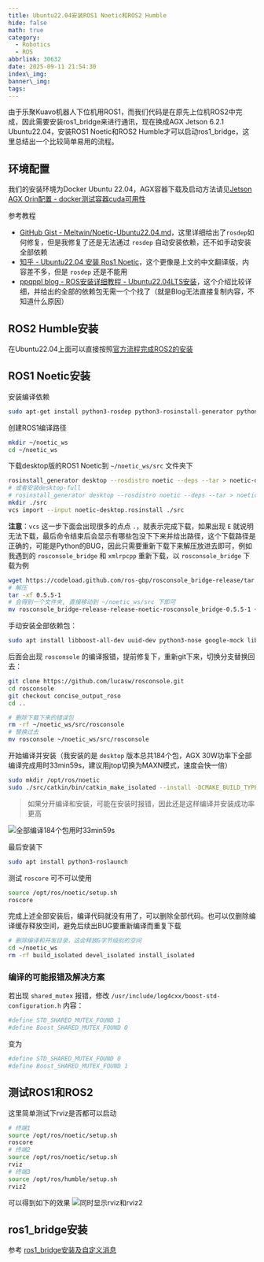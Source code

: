 ```yaml
---
title: Ubuntu22.04安装ROS1 Noetic和ROS2 Humble
hide: false
math: true
category:
  - Robotics
  - ROS
abbrlink: 30632
date: 2025-09-11 21:54:30
index\_img:
banner\_img:
tags:
---
```


由于乐聚Kuavo机器人下位机用ROS1，而我们代码是在原先上位机ROS2中完成，因此需要安装ros1_bridge来进行通讯，现在换成AGX Jetson 6.2.1 Ubuntu22.04，安装ROS1 Noetic和ROS2 Humble才可以启动ros1_bridge，这里总结出一个比较简单易用的流程。

## 环境配置
我们的安装环境为Docker Ubuntu 22.04，AGX容器下载及启动方法请见[Jetson AGX Orin配置 - docker测试容器cuda可用性](/#docker测试容器cuda可用性)

参考教程
- [GitHub Gist - Meltwin/Noetic-Ubuntu22.04.md](https://gist.github.com/Meltwin/fe2c15a5d7e6a8795911907f627255e0)，这里详细给出了`rosdep`如何修复，但是我修复了还是无法通过 `rosdep` 自动安装依赖，还不如手动安装全部依赖
- [知乎 - Ubuntu22.04 安装 Ros1 Noetic](https://zhuanlan.zhihu.com/p/688413327)，这个更像是上文的中文翻译版，内容差不多，但是 `rosdep` 还是不能用
- [ppqppl blog - ROS安装详细教程 - Ubuntu22.04LTS安装](https://www.cnblogs.com/ppqppl/articles/17004159.html)，这个介绍比较详细，并给出的全部的依赖包无需一个个找了（就是Blog无法直接复制内容，不知道什么原因）

## ROS2 Humble安装

在Ubuntu22.04上面可以直接按照[官方流程完成ROS2的安装](http://docs.ros.org/en/humble/Installation/Ubuntu-Install-Debs.html)

## ROS1 Noetic安装
安装编译依赖
```bash
sudo apt-get install python3-rosdep python3-rosinstall-generator python3-vcstools python3-vcstool build-essential
```

创建ROS1编译路径
```bash
mkdir ~/noetic_ws
cd ~/noetic_ws
```

下载desktop版的ROS1 Noetic到 `~/noetic_ws/src` 文件夹下
```bash
rosinstall_generator desktop --rosdistro noetic --deps --tar > noetic-desktop.rosinstall
# 或者安装desktop-full
# rosinstall_generator desktop --rosdistro noetic --deps --tar > noetic-desktop.rosinstall
mkdir ./src
vcs import --input noetic-desktop.rosinstall ./src
```

**注意**：`vcs` 这一步下面会出现很多的点点 `.`，就表示完成下载，如果出现 `E` 就说明无法下载，最后命令结束后会显示有哪些包没下下来并给出路径，这个下载路径是正确的，可能是Python的BUG，因此只需要重新下载下来解压放进去即可，例如我遇到的 `rosconsole_bridge` 和 `xmlrpcpp` 重新下载，以 `rosconsole_bridge` 下载为例
```bash
wget https://codeload.github.com/ros-gbp/rosconsole_bridge-release/tar.gz/refs/tags/release/noetic/rosconsole_bridge/0.5.5-1
# 解压
tar -xf 0.5.5-1
# 会得到一个文件夹, 直接移动到 ~/noetic_ws/src 下即可
mv rosconsole_bridge-release-release-noetic-rosconsole_bridge-0.5.5-1 ~/noetic_ws/src
```

手动安装全部依赖包：
```bash
sudo apt install libboost-all-dev uuid-dev python3-nose google-mock libgtest-dev libbz2-dev libgpgme-dev libssl-dev python3-coverage libboost-program-options-dev python3-psutil python3-opengl python3-pygraphviz python3-pydot qt5-qmake sbcl libapr1-dev libaprutil1-dev libboost-regex-dev liblog4cxx-dev python3-matplotlib libpyside2-dev libshiboken2-dev pyqt5-dev python3-pyqt5 python3-pyqt5.qtsvg python3-pyside2.qtsvg python3-sip-dev shiboken2 lm-sensors graphviz python3-paramiko python3-pycryptodome python3-gnupg python3-defusedxml python3-pyqt5.qtopengl libcurl4-openssl-dev libpoco-dev libogre-1.9-dev libassimp-dev libogre-1.9.0v5 libyaml-cpp-dev libgl1-mesa-dev libglu1-mesa-dev libqt5opengl5 libqt5opengl5-dev libopencv-dev python3-opencv python3-pykdl tango-icon-theme liborocos-kdl-dev libtinyxml-dev libtinyxml2-dev liburdfdom-headers-dev python3-numpy python3-empy libboost-filesystem-dev libboost-thread-dev python3-pygraphviz python3-pygraphviz python3-mock libboost-date-time-dev libboost-system-dev liburdfdom-dev libboost-chrono-dev libboost-dev libqt5core5a libqt5gui5 libqt5widgets5 qtbase5-dev  libconsole-bridge-dev liblz4-dev python3-pyqt5.qtwebkit exfatprogs
```

后面会出现 `rosconsole` 的编译报错，提前修复下，重新git下来，切换分支替换回去：
```bash
git clone https://github.com/lucasw/rosconsole.git
cd rosconsole
git checkout concise_output_roso
cd ..

# 删除下载下来的错误包
rm -rf ~/noetic_ws/src/rosconsole
# 替换过去
mv rosconsole ~/noetic_ws/src/rosconsole
```

开始编译并安装（我安装的是 `desktop` 版本总共184个包，AGX 30W功率下全部编译完成用时33min59s，建议用jtop切换为MAXN模式，速度会快一倍）
```bash
sudo mkdir /opt/ros/noetic
sudo ./src/catkin/bin/catkin_make_isolated --install -DCMAKE_BUILD_TYPE=Release --install-space /opt/ros/noetic
```

> 如果分开编译和安装，可能在安装时报错，因此还是这样编译并安装成功率更高

![全部编译184个包用时33min59s](/figures/robotics/ros1_and_ros2/ros1_compile_finished.png)

最后安装下
```bash
sudo apt install python3-roslaunch
```
测试 `roscore` 可不可以使用
```bash
source /opt/ros/noetic/setup.sh
roscore
```

完成上述全部安装后，编译代码就没有用了，可以删除全部代码。也可以仅删除编译缓存释放空间，避免后续出BUG要重新编译而重复下载
```bash
# 删除编译和开发目录，这会释放G字节级别的空间
cd ~/noetic_ws
rm -rf build_isolated devel_isolated install_isolated
```

### 编译的可能报错及解决方案
若出现 `shared_mutex` 报错，修改 `/usr/include/log4cxx/boost-std-configuration.h` 内容：
```bash
#define STD_SHARED_MUTEX_FOUND 1
#define Boost_SHARED_MUTEX_FOUND 0
```
变为
```bash
#define STD_SHARED_MUTEX_FOUND 0
#define Boost_SHARED_MUTEX_FOUND 1
```

## 测试ROS1和ROS2
这里简单测试下rviz是否都可以启动
```bash
# 终端1
source /opt/ros/noetic/setup.sh
roscore
# 终端2
source /opt/ros/noetic/setup.sh
rviz
# 终端3
source /opt/ros/humble/setup.sh
rviz2
```
可以得到如下的效果
![同时显示rviz和rviz2](/figures/robotics/ros1_and_ros2/ros1_and_ros2_show_rviz.png)

## ros1_bridge安装
参考 [ros1_bridge安装及自定义消息](/posts/62745/)

